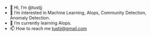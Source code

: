 - 👋 Hi, I’m @tustjj
- 👀 I’m interested in Machine Learning, AIops, Community Detection, Anomaly Detection.
- 🌱 I’m currently learning AIops.
- 📫 How to reach me tustjj@gmail.com

<!---
tustjj/tustjj is a ✨ special ✨ repository because its `README.md` (this file) appears on your GitHub profile.
You can click the Preview link to take a look at your changes.
--->
